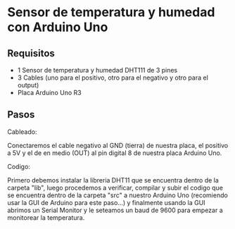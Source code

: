 # Sensor de temperatura y humedad con Arduino Uno

## Requisitos

- 1 Sensor de temperatura y humedad DHT111 de 3 pines
- 3 Cables (uno para el positivo, otro para el negativo y otro para el output)
- Placa Arduino Uno R3

## Pasos

Cableado:

Conectaremos el cable negativo al GND (tierra) de nuestra placa, el positivo a 5V y el de en medio (OUT) al pin digital 8 de nuestra placa Arduino Uno.

Codigo:

Primero debemos instalar la libreria DHT11 que se encuentra dentro de la carpeta "lib", luego procedemos a verificar, compilar y subir el codigo que se encuentra dentro de la carpeta "src" a nuestro Arduino Uno (recomiendo usar la GUI de Arduino para este paso...) y finalmente usando la GUI abrimos un Serial Monitor y le seteamos un baud de 9600 para empezar a monitorear la temperatura.
